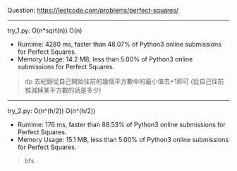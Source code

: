 Question: https://leetcode.com/problems/perfect-squares/

---

try_1.py: O(n*sqrt(n)) O(n)
* Runtime: 4280 ms, faster than 48.07% of Python3 online submissions for Perfect Squares.
* Memory Usage: 14.2 MB, less than 5.00% of Python3 online submissions for Perfect Squares.

> dp
> 去紀錄從自己開始往前的幾個平方數中的最小值去+1即可 (從自己往前推減掉某平方數的話是多少)

---

try_2.py: O(n^(h/2)) O(n^(h/2))
* Runtime: 176 ms, faster than 88.53% of Python3 online submissions for Perfect Squares.
* Memory Usage: 15.1 MB, less than 5.00% of Python3 online submissions for Perfect Squares.

> bfs